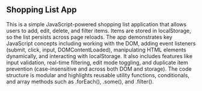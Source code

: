 ## Shopping List App

This is a simple JavaScript-powered shopping list application that allows users to add, edit, delete, and filter items. Items are stored in localStorage, so the list persists across page reloads. The app demonstrates key JavaScript concepts including working with the DOM, adding event listeners (submit, click, input, DOMContentLoaded), manipulating HTML elements dynamically, and interacting with localStorage. It also includes features like input validation, real-time filtering, edit mode toggling, and duplicate item prevention (case-insensitive and across both DOM and storage). The code structure is modular and highlights reusable utility functions, conditionals, and array methods such as .forEach(), .some(), and .filter().
